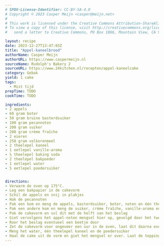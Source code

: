 ```yaml
---
# SPDX-License-Identifier: CC-BY-SA-4.0
# Copyright © 2023 Casper Meijn <casper@meijn.net>
# 
# This work is licensed under the Creative Commons Attribution-ShareAlike 4.0 International License. 
# To view a copy of this license, visit http://creativecommons.org/licenses/by-sa/4.0/ or 
#   send a letter to Creative Commons, PO Box 1866, Mountain View, CA 94042, USA.

layout: recipe
date: 2023-12-27T13:47:03Z
title: "Appel-kaneelbrood"
authorName: Casper Meijn
authorURL: https://www.caspermeijn.nl
sourceName: Rudolph's Bakery 2  
sourceURL: https://www.24kitchen.nl/recepten/appel-kaneelcake
category: Gebak
yield: 1 cake
tags:
  - Mist tijd
prepTime: TODO
cookTime: TODO 

ingredients:
- 2 appels
- 60 gram boter
- 50 gram bruine basterdsuiker
- 100 gram pecannoten
- 200 gram suiker
- 200 gram crème fraîche
- 2 eieren
- 250 gram volkorenmeel
- 2 theelepel kaneel
- 1 eetlepel vanille-aroma
- ½ theelepel baking soda
- 2 theelepel bakpoeder
- 1 eetlepel water
- 5 eetlepel poedersuiker


directions:
- Verwarm de oven op 175°C. 
- Leg een bakpapier in de cakevorm
- Schil de appels en snij in plakjes
- Hak de pecannoten
- Pak een kom en meng de appels, basterdsuiker, boter, noten en één theelepel kaneel
- Pak een andere kom en meng de suiker, crème fraîche, vanille-aroma en de eieren. Zorg er voor dat dit een glad beslag wordt
- Pak de cakevorm en vul dit met de helft van het beslag
- Giet vervolgens het appel-noten mengsel hier op, gevolgd door het tweede deel van het beslag
- Roer het beslag eventueel een beetje door
- Zet de cakevorm voor ongeveer een uur in de oven, laat dit daarna even afkoelen
- Meng het water, één theelepel kaneel en de poedersuiker
- Haal de cake uit de vorm en giet het mengsel er over. Laat de topping uitharden
---
```

